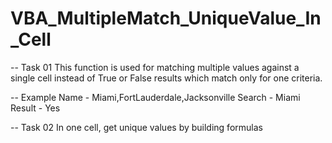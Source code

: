 # VBA_MultipleMatch_UniqueValue_In_Cell

-- Task 01
This function is used for matching multiple values against a single cell instead of True or False results which match only for one criteria.

-- Example
Name    - Miami,FortLauderdale,Jacksonville
Search  - Miami
Result  - Yes

-- Task 02
In one cell, get unique values by building formulas
